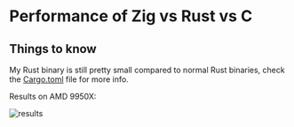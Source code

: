 # Performance of Zig vs Rust vs C

## Things to know

My Rust binary is still pretty small compared to normal Rust binaries, check the [Cargo.toml](./rust/Cargo.toml#L11) file for more info.  

Results on AMD 9950X:

![results](https://private-user-images.githubusercontent.com/482133/397763406-907f5070-93d5-47da-b620-e7b24ff05c75.png?jwt=eyJhbGciOiJIUzI1NiIsInR5cCI6IkpXVCJ9.eyJpc3MiOiJnaXRodWIuY29tIiwiYXVkIjoicmF3LmdpdGh1YnVzZXJjb250ZW50LmNvbSIsImtleSI6ImtleTUiLCJleHAiOjE3MzYxODQ2MjEsIm5iZiI6MTczNjE4NDMyMSwicGF0aCI6Ii80ODIxMzMvMzk3NzYzNDA2LTkwN2Y1MDcwLTkzZDUtNDdkYS1iNjIwLWU3YjI0ZmYwNWM3NS5wbmc_WC1BbXotQWxnb3JpdGhtPUFXUzQtSE1BQy1TSEEyNTYmWC1BbXotQ3JlZGVudGlhbD1BS0lBVkNPRFlMU0E1M1BRSzRaQSUyRjIwMjUwMTA2JTJGdXMtZWFzdC0xJTJGczMlMkZhd3M0X3JlcXVlc3QmWC1BbXotRGF0ZT0yMDI1MDEwNlQxNzI1MjFaJlgtQW16LUV4cGlyZXM9MzAwJlgtQW16LVNpZ25hdHVyZT1kNmJhYTBhZTNiNjJkZDJkN2VlNGU0MjU1NjJkOWZhOGNkNzhhNjBlNzc1MTU2MGY3YTVmN2YwYjYxOTkyZTYzJlgtQW16LVNpZ25lZEhlYWRlcnM9aG9zdCJ9.owv2RjJ_e61Z4kHmm1Nlf-xIfOCoway4f4ATJrqqddI)
